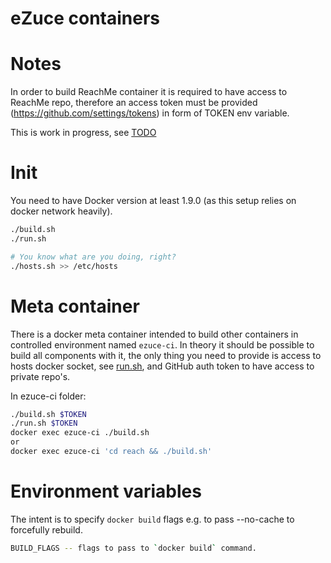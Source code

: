 eZuce containers
================

Notes
=====

In order to build ReachMe container it is required to have access to ReachMe repo, therefore
an access token must be provided (https://github.com/settings/tokens) in form of TOKEN env variable.

This is work in progress, see [TODO](TODO.md)

Init
====

You need to have Docker version at least 1.9.0 (as this setup relies on docker network heavily).

```sh
./build.sh
./run.sh

# You know what are you doing, right?
./hosts.sh >> /etc/hosts
```

Meta container
==============

There is a docker meta container intended to build other containers in controlled environment named `ezuce-ci`.
In theory it should be possible to build all components with it, the only thing you need to provide is
access to hosts docker socket, see [run.sh](ezuce-ci/run.sh), and GitHub auth token to have
access to private repo's.

In ezuce-ci folder:

```sh
./build.sh $TOKEN
./run.sh $TOKEN
docker exec ezuce-ci ./build.sh
or
docker exec ezuce-ci 'cd reach && ./build.sh'
```

Environment variables
=====================

The intent is to specify `docker build` flags e.g. to pass --no-cache to forcefully rebuild.

```sh
BUILD_FLAGS -- flags to pass to `docker build` command.
```

